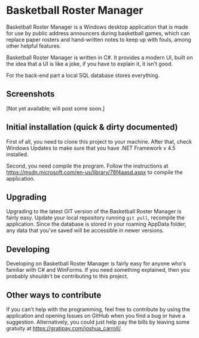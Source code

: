 Basketball Roster Manager
=========================
Basketball Roster Manager is a Windows desktop application that is made for use by public address announcers during basketball games, which can replace paper rosters and hand-written notes to keep up with fouls, among other helpful features.

Basketball Roster Manager is written in C#. It provides a modern UI, built on the idea that a UI is like a joke, if you have to explain it, it isn't good.

For the back-end part a local SQL database stores everything. 

## Screenshots 

[Not yet available; will post some soon.]

## Initial installation (quick & dirty documented)

First of all, you need to clone this project to your machine. After that, check Windows Updates to make sure that you have .NET Framework v 4.5 installed.

Second, you need compile the program.  Follow the instructions at https://msdn.microsoft.com/en-us/library/78f4aasd.aspx to compile the application.

## Upgrading

Upgrading to the latest GIT version of the Basketball Roster Manager is fairly easy. Update your local repository running `git pull`, recompile the application.  Since the database is stored in your roaming AppData folder, any data that you've saved will be accessible in newer versions.

## Developing

Developing on Basketball Roster Manager is fairly easy for anyone who's familiar with C# and WinForms. If you need something explained, then you probably shouldn't be contributing to this project.

## Other ways to contribute

If you can't help with the programming, feel free to contribute by using the application and opening Issues on GitHub when you find a bug or have a suggestion.  Alternatively, you could just help pay the bills by leaving some gratuity at https://gratipay.com/joshua_carroll/.
